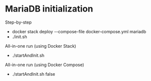 MariaDB initialization
======================

Step-by-step
* docker stack deploy --compose-file docker-compose.yml mariadb
* ./init.sh

All-in-one run (using Docker Stack)
* ./startAndInit.sh

All-in-one run (using Docker Compose)
* ./startAndInit.sh false